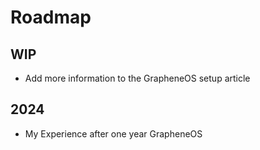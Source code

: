 # Roadmap
## WIP
- Add more information to the GrapheneOS setup article
## 2024
- My Experience after one year GrapheneOS
